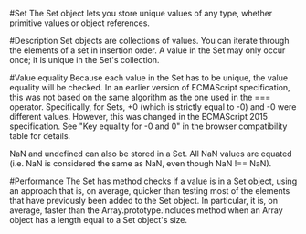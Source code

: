 #Set
The Set object lets you store unique values of any type, whether primitive values or object references.

#Description
Set objects are collections of values. You can iterate through the elements of a set in insertion order. A value in the Set may only occur once; it is unique in the Set's collection.

#Value equality
Because each value in the Set has to be unique, the value equality will be checked. In an earlier version of ECMAScript specification, this was not based on the same algorithm as the one used in the === operator. Specifically, for Sets, +0 (which is strictly equal to -0) and -0 were different values. However, this was changed in the ECMAScript 2015 specification. See "Key equality for -0 and 0" in the browser compatibility table for details.

NaN and undefined can also be stored in a Set. All NaN values are equated (i.e. NaN is considered the same as NaN, even though NaN !== NaN).

#Performance
The Set has method checks if a value is in a Set object, using an approach that is, on average, quicker than testing most of the elements that have previously been added to the Set object. In particular, it is, on average, faster than the Array.prototype.includes method when an Array object has a length equal to a Set object's size.


